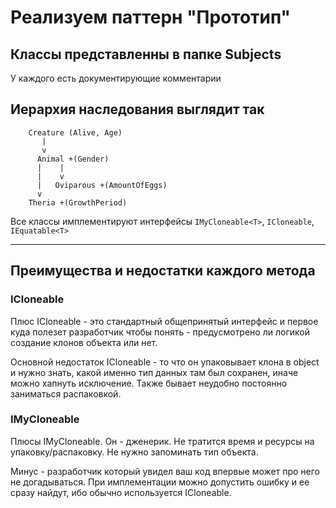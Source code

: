 # Реализуем паттерн "Прототип"

## Классы представленны в папке Subjects

У каждого есть документирующие комментарии

## Иерархия наследования выглядит так

```
    Creature (Alive, Age)
       |
       v
      Animal +(Gender)
      |    |
      |    v
      |   Oviparous +(AmountOfEggs)
      v
    Theria +(GrowthPeriod)
```

Все классы имплементируют интерфейсы `IMyCloneable<T>`, `ICloneable`, `IEquatable<T>`

----

## Преимущества и недостатки каждого метода

### ICloneable

Плюс ICloneable - это стандартный общепринятый интерфейс и первое куда полезет разработчик чтобы понять - предусмотрено ли логикой создание клонов объекта или нет.

Основной недостаток ICloneable - то что он упаковывает клона в object и нужно знать, какой именно тип данных там был сохранен, иначе можно хапнуть исключение. Также бывает неудобно постоянно заниматься распаковкой.

### IMyCloneable

Плюсы IMyCloneable. Он - дженерик. Не тратится время и ресурсы на упаковку/распаковку. Не нужно запоминать тип объекта.

Минус - разработчик который увидел ваш код впервые может про него не догадываться. При имплементации можно допустить ошибку и ее сразу найдут, ибо обычно используется ICloneable.
